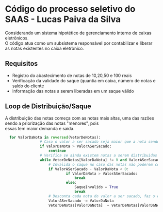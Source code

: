 # Código do processo seletivo do SAAS - Lucas Paiva da Silva

Considerando um sistema hipotético de gerenciamento interno de caixas eletrônicos.\
O código atua como um subsistema responsável por contabilizar e liberar as notas existentes no caixa eletrônico.

## Requisitos

- Registro do abastecimento de notas de 10,20,50 e 100 reais 
- Verificação da validade do saque (quantia em caixa, número de notas e saldo do cliente
- Informação das notas a serem liberadas em um saque válido 

## Loop de Distribuição/Saque
A distribuição das notas começa com as notas mais altas, uma das razões sendo a priorização das notas "menores", pois\
essas tem maior demanda e saída. 
```python
  for ValorDaNota in reversed(VetorDeNotas):
                # Caso o valor a ser sacado seja maior que a nota sendo destribuída, passa para a próxima nota
                if ValorDaNota > ValorASerSacado:
                    continue
                # Verifica se ainda existem notas a serem distribuidas e se o valor já não foi alcançado
                while VetorDeNotas[ValorDaNota] != 0 and ValorASerSacado > 0:
                    # Invalida o saque no caso das notas não poderem completar a quantia solicitada 
                    if ValorASerSacado - ValorDaNota < 0:
                            if ValorDaNota > ValorASerSacado:
                                break
                            else:
                                SaqueInvalido = True
                                break
                    # Desconta cada nota do valor a ser sacado, faz o desconto na cópia do dicionário
                    ValorASerSacado -= ValorDaNota 
                    VetorDeNotas[ValorDaNota]  = VetorDeNotas[ValorDaNota] - 1
```



